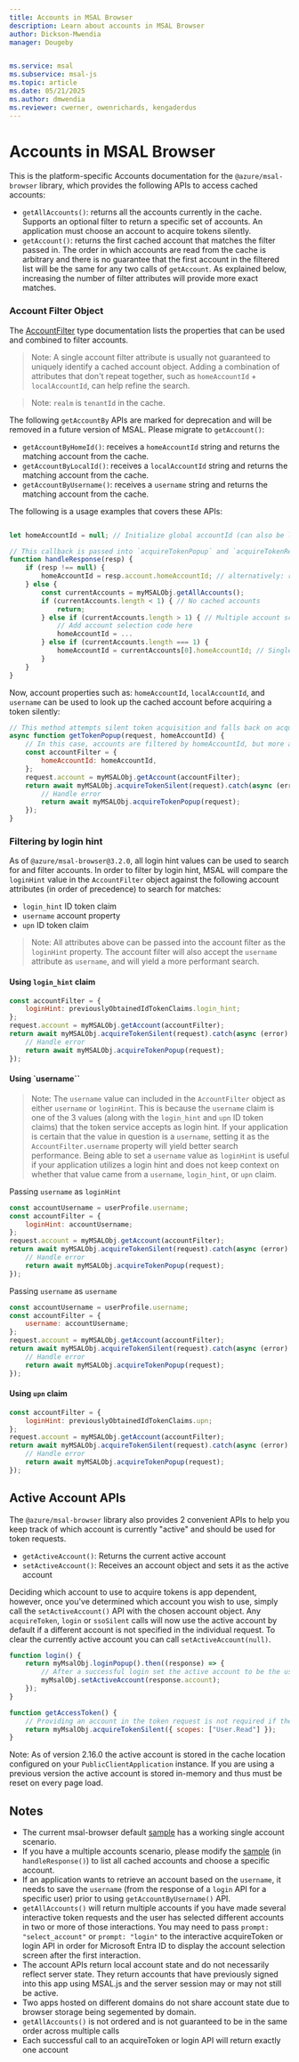 ```yaml
---
title: Accounts in MSAL Browser
description: Learn about accounts in MSAL Browser
author: Dickson-Mwendia
manager: Dougeby


ms.service: msal
ms.subservice: msal-js
ms.topic: article
ms.date: 05/21/2025
ms.author: dmwendia
ms.reviewer: cwerner, owenrichards, kengaderdus
---
```


# Accounts in MSAL Browser

This is the platform-specific Accounts documentation for the `@azure/msal-browser` library, which provides the following APIs to access cached accounts:

-   `getAllAccounts()`: returns all the accounts currently in the cache. Supports an optional filter to return a specific set of accounts. An application must choose an account to acquire tokens silently.
-   `getAccount()`: returns the first cached account that matches the filter passed in. The order in which accounts are read from the cache is arbitrary and there is no guarantee that the first account in the filtered list will be the same for any two calls of `getAccount`. As explained below, increasing the number of filter attributes will provide more exact matches.

### Account Filter Object

The [AccountFilter](https://azuread.github.io/microsoft-authentication-library-for-js/ref/types/_azure_msal_common.AccountFilter.html) type documentation lists the properties that can be used and combined to filter accounts.

> Note: A single account filter attribute is usually not guaranteed to uniquely identify a cached account object. Adding a combination of attributes that don't repeat together, such as `homeAccountId` + `localAccountId`, can help refine the search.

> Note: `realm` is `tenantId` in the cache.

The following `getAccountBy` APIs are marked for deprecation and will be removed in a future version of MSAL. Please migrate to `getAccount()`:

-   `getAccountByHomeId()`: receives a `homeAccountId` string and returns the matching account from the cache.
-   `getAccountByLocalId()`: receives a `localAccountId` string and returns the matching account from the cache.
-   `getAccountByUsername()`: receives a `username` string and returns the matching account from the cache.

The following is a usage examples that covers these APIs:

```javascript

let homeAccountId = null; // Initialize global accountId (can also be localAccountId or username) used for account lookup later, ideally stored in app state

// This callback is passed into `acquireTokenPopup` and `acquireTokenRedirect` to handle the interactive auth response
function handleResponse(resp) {
    if (resp !== null) {
        homeAccountId = resp.account.homeAccountId; // alternatively: resp.account.homeAccountId or resp.account.username
    } else {
        const currentAccounts = myMSALObj.getAllAccounts();
        if (currentAccounts.length < 1) { // No cached accounts
            return;
        } else if (currentAccounts.length > 1) { // Multiple account scenario
            // Add account selection code here
            homeAccountId = ...
        } else if (currentAccounts.length === 1) {
            homeAccountId = currentAccounts[0].homeAccountId; // Single account scenario
        }
    }
}
```

Now, account properties such as: `homeAccountId`, `localAccountId`, and `username` can be used to look up the cached account before acquiring a token silently:

```javascript
// This method attempts silent token acquisition and falls back on acquireTokenPopup
async function getTokenPopup(request, homeAccountId) {
    // In this case, accounts are filtered by homeAccountId, but more attributes can be added to refine the search and increase the precision of the account filter
    const accountFilter = {
        homeAccountId: homeAccountId,
    };
    request.account = myMSALObj.getAccount(accountFilter);
    return await myMSALObj.acquireTokenSilent(request).catch(async (error) => {
        // Handle error
        return await myMSALObj.acquireTokenPopup(request);
    });
}
```

### Filtering by login hint

As of `@azure/msal-browser@3.2.0`, all login hint values can be used to search for and filter accounts. In order to filter by login hint, MSAL will compare the `loginHint` value in the `AccountFilter` object against the following account attributes (in order of precedence) to search for matches:

-   `login_hint` ID token claim
-   `username` account property
-   `upn` ID token claim

> Note: All attributes above can be passed into the account filter as the `loginHint` property. The account filter will also accept the `username` attribute as `username`, and will yield a more performant search.

#### Using `login_hint` claim

```javascript
const accountFilter = {
    loginHint: previouslyObtainedIdTokenClaims.login_hint;
};
request.account = myMSALObj.getAccount(accountFilter);
return await myMSALObj.acquireTokenSilent(request).catch(async (error) => {
    // Handle error
    return await myMSALObj.acquireTokenPopup(request);
});
```

#### Using `username``

> Note: The `username` value can included in the `AccountFilter` object as either `username` or `loginHint`. This is because the `username` claim is one of the 3 values (along with the `login_hint` and `upn` ID token claims) that the token service accepts as login hint. If your application is certain that the value in question is a `username`, setting it as the `AccountFilter.username` property will yield better search performance. Being able to set a `username` value as `loginHint` is useful if your application utilizes a login hint and does not keep context on whether that value came from a `username`, `login_hint`, or `upn` claim.

Passing `username` as `loginHint`

```javascript
const accountUsername = userProfile.username;
const accountFilter = {
    loginHint: accountUsername;
};
request.account = myMSALObj.getAccount(accountFilter);
return await myMSALObj.acquireTokenSilent(request).catch(async (error) => {
    // Handle error
    return await myMSALObj.acquireTokenPopup(request);
});
```

Passing `username` as `username`

```javascript
const accountUsername = userProfile.username;
const accountFilter = {
    username: accountUsername;
};
request.account = myMSALObj.getAccount(accountFilter);
return await myMSALObj.acquireTokenSilent(request).catch(async (error) => {
    // Handle error
    return await myMSALObj.acquireTokenPopup(request);
});
```

#### Using `upn` claim

```javascript
const accountFilter = {
    loginHint: previouslyObtainedIdTokenClaims.upn;
};
request.account = myMSALObj.getAccount(accountFilter);
return await myMSALObj.acquireTokenSilent(request).catch(async (error) => {
    // Handle error
    return await myMSALObj.acquireTokenPopup(request);
});
```

## Active Account APIs

The `@azure/msal-browser` library also provides 2 convenient APIs to help you keep track of which account is currently "active" and should be used for token requests.

-   `getActiveAccount()`: Returns the current active account
-   `setActiveAccount()`: Receives an account object and sets it as the active account

Deciding which account to use to acquire tokens is app dependent, however, once you've determined which account you wish to use, simply call the `setActiveAccount()` API with the chosen account object. Any `acquireToken`, `login` or `ssoSilent` calls will now use the active account by default if a different account is not specified in the individual request. To clear the currently active account you can call `setActiveAccount(null)`.

```javascript
function login() {
    return myMsalObj.loginPopup().then((response) => {
        // After a successful login set the active account to be the user that just logged in
        myMsalObj.setActiveAccount(response.account);
    });
}

function getAccessToken() {
    // Providing an account in the token request is not required if there is an active account set
    return myMsalObj.acquireTokenSilent({ scopes: ["User.Read"] });
}
```

Note: As of version 2.16.0 the active account is stored in the cache location configured on your `PublicClientApplication` instance. If you are using a previous version the active account is stored in-memory and thus must be reset on every page load.

## Notes

-   The current msal-browser default [sample](https://github.com/AzureAD/microsoft-authentication-library-for-js/tree/dev/samples/msal-browser-samples/VanillaJSTestApp2.0/) has a working single account scenario.
-   If you have a multiple accounts scenario, please modify the [sample](https://github.com/AzureAD/microsoft-authentication-library-for-js/tree/dev/samples/msal-browser-samples/VanillaJSTestApp2.0/app/default/auth.js) (in `handleResponse()`) to list all cached accounts and choose a specific account.
-   If an application wants to retrieve an account based on the `username`, it needs to save the `username` (from the response of a `login` API for a specific user) prior to using `getAccountByUsername()` API.
-   `getAllAccounts()` will return multiple accounts if you have made several interactive token requests and the user has selected different accounts in two or more of those interactions. You may need to pass `prompt: "select_account"` or `prompt: "login"` to the interactive acquireToken or login API in order for Microsoft Entra ID to display the account selection screen after the first interaction.
-   The account APIs return local account state and do not necessarily reflect server state. They return accounts that have previously signed into this app using MSAL.js and the server session may or may not still be active.
-   Two apps hosted on different domains do not share account state due to browser storage being segemented by domain.
-   `getAllAccounts()` is not ordered and is not guaranteed to be in the same order across multiple calls
-   Each successful call to an acquireToken or login API will return exactly one account

